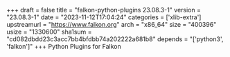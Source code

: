 +++
draft = false
title = "falkon-python-plugins 23.08.3-1"
version = "23.08.3-1"
date = "2023-11-12T17:04:24"
categories = ['xlib-extra']
upstreamurl = "https://www.falkon.org"
arch = "x86_64"
size = "400396"
usize = "1330600"
sha1sum = "cd082dbdd23c3acc7bb4bfdbb74a202222a681b8"
depends = "['python3', 'falkon']"
+++
Python Plugins for Falkon